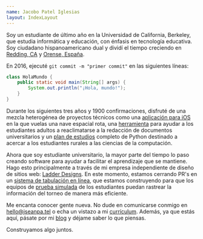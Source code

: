 ```yaml
---
name: Jacobo Patel Iglesias
layout: IndexLayout
---
```


Soy un estudiante de último año en la Universidad de California, Berkeley, que estudia informática y educación, con énfasis en tecnología educativa. Soy ciudadano hispanoamericano dual y dividí el tiempo creciendo en [Redding, CA](https://en.wikipedia.org/wiki/Redding,_California) y [Orense, España](https://es.wikipedia.org/wiki/Orense).

En 2016, ejecuté `git commit -m "primer commit"` en las siguientes líneas:

```java:HolaMundo.java
class HolaMundo {
    public static void main(String[] args) {
        System.out.println("¡Hola, mundo!");
    }
}
```

Durante los siguientes tres años y 1900 confirmaciones, disfruté de una mezcla heterogénea de proyectos técnicos como una [aplicación para iOS](https://github.com/jseanpatel/flyright) en la que vuelas una nave espacial rota, una
[herramienta](https://maribel.io) para ayudar a los estudiantes adultos a reaclimatarse a la redacción de documentos universitarios y un [plan de estudios](https://treetoplearning.org/) completo de Python destinado a acercar a los estudiantes rurales a las ciencias de la computación.

Ahora que soy estudiante universitario, la mayor parte del tiempo lo paso creando software para ayudar a facilitar el aprendizaje que se mantiene. Hago esto principalmente a través de mi empresa independiente de diseño de sitios web: [Ladder Designs](https://ladderdesigns.co). En este momento, estamos cerrando PR's en un [sistema de tabulación en línea](https://atabical.calmocktrial.com/), que estamos construyendo para que los equipos de [prueba simulada](https://www.collegemocktrial.org) de los estudiantes puedan rastrear la información del torneo de manera más eficiente.

Me encanta conocer gente nueva. No dude en comunicarse conmigo en [hello@jseanpa.tel](mailto:hello@jseanpa.tel) o echa un vistazo a mi [currículum](https://drive.google.com/open?id=1zn7AY7H7qoi3dBHJk6UciWDOOvsibOyN). Además, ya que estás aquí, pásate por mi [blog](./blog) y déjame saber lo que piensas.

Construyamos algo juntos.
